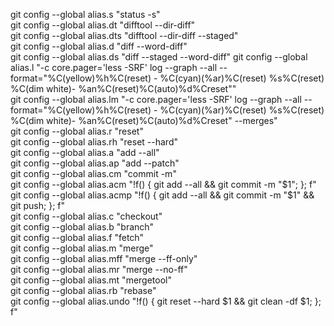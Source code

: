 git config --global alias.s  "status -s"  
git config --global alias.dt "difftool --dir-diff"  
git config --global alias.dts "difftool --dir-diff --staged"  
git config --global alias.d "diff --word-diff"  
git config --global alias.ds "diff --staged --word-diff"
git config --global alias.l "-c core.pager='less -SRF' log --graph --all --format=\"%C(yellow)%h%C(reset) - %C(cyan)(%ar)%C(reset) %s%C(reset) %C(dim white)- %an%C(reset)%C(auto)%d%Creset\""  
git config --global alias.lm "-c core.pager='less -SRF' log --graph --all --format=\"%C(yellow)%h%C(reset) - %C(cyan)(%ar)%C(reset) %s%C(reset) %C(dim white)- %an%C(reset)%C(auto)%d%Creset\" --merges"  
git config --global alias.r "reset"  
git config --global alias.rh "reset --hard"  
git config --global alias.a "add --all"  
git config --global alias.ap "add --patch"  
git config --global alias.cm "commit -m"  
git config --global alias.acm "!f() { git add --all && git commit -m \"\$1\"; }; f"  
git config --global alias.acmp "!f() { git add --all && git commit -m \"\$1\" && git push; }; f"  
git config --global alias.c "checkout"  
git config --global alias.b "branch"  
git config --global alias.f "fetch"  
git config --global alias.m "merge"  
git config --global alias.mff "merge --ff-only"  
git config --global alias.mr "merge --no-ff"  
git config --global alias.mt "mergetool"  
git config --global alias.rb "rebase"  
git config --global alias.undo "!f() { git reset --hard \$1 && git clean -df \$1; }; f"
